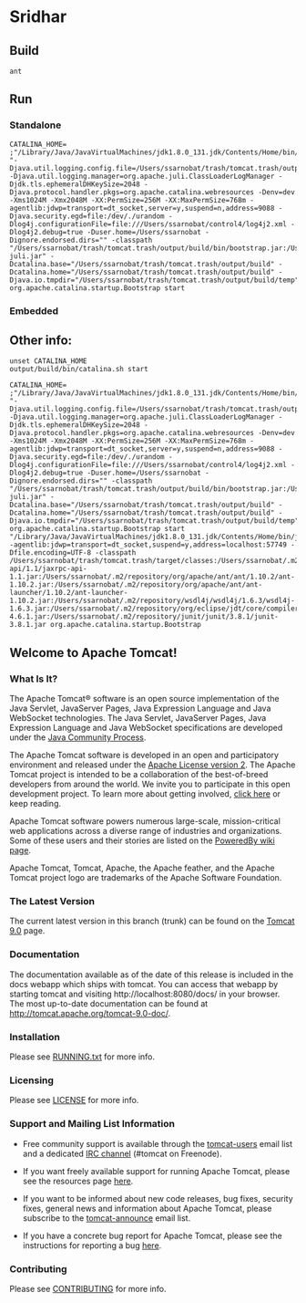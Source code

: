 # Sridhar

## Build
	ant

## Run

### Standalone

    CATALINA_HOME= ;"/Library/Java/JavaVirtualMachines/jdk1.8.0_131.jdk/Contents/Home/bin/java" "-Djava.util.logging.config.file=/Users/ssarnobat/trash/tomcat.trash/output/build/conf/logging.properties" -Djava.util.logging.manager=org.apache.juli.ClassLoaderLogManager -Djdk.tls.ephemeralDHKeySize=2048 -Djava.protocol.handler.pkgs=org.apache.catalina.webresources -Denv=dev -Xms1024M -Xmx2048M -XX:PermSize=256M -XX:MaxPermSize=768m -agentlib:jdwp=transport=dt_socket,server=y,suspend=n,address=9088 -Djava.security.egd=file:/dev/./urandom -Dlog4j.configurationFile=file:///Users/ssarnobat/control4/log4j2.xml -Dlog4j2.debug=true -Duser.home=/Users/ssarnobat -Dignore.endorsed.dirs="" -classpath "/Users/ssarnobat/trash/tomcat.trash/output/build/bin/bootstrap.jar:/Users/ssarnobat/trash/tomcat.trash/output/build/bin/tomcat-juli.jar" -Dcatalina.base="/Users/ssarnobat/trash/tomcat.trash/output/build" -Dcatalina.home="/Users/ssarnobat/trash/tomcat.trash/output/build" -Djava.io.tmpdir="/Users/ssarnobat/trash/tomcat.trash/output/build/temp" org.apache.catalina.startup.Bootstrap start

### Embedded


## Other info:	
	unset CATALINA_HOME
    output/build/bin/catalina.sh start
    
    CATALINA_HOME= ;"/Library/Java/JavaVirtualMachines/jdk1.8.0_131.jdk/Contents/Home/bin/java" "-Djava.util.logging.config.file=/Users/ssarnobat/trash/tomcat.trash/output/build/conf/logging.properties" -Djava.util.logging.manager=org.apache.juli.ClassLoaderLogManager -Djdk.tls.ephemeralDHKeySize=2048 -Djava.protocol.handler.pkgs=org.apache.catalina.webresources -Denv=dev -Xms1024M -Xmx2048M -XX:PermSize=256M -XX:MaxPermSize=768m -agentlib:jdwp=transport=dt_socket,server=y,suspend=n,address=9088 -Djava.security.egd=file:/dev/./urandom -Dlog4j.configurationFile=file:///Users/ssarnobat/control4/log4j2.xml -Dlog4j2.debug=true -Duser.home=/Users/ssarnobat -Dignore.endorsed.dirs="" -classpath "/Users/ssarnobat/trash/tomcat.trash/output/build/bin/bootstrap.jar:/Users/ssarnobat/trash/tomcat.trash/output/build/bin/tomcat-juli.jar" -Dcatalina.base="/Users/ssarnobat/trash/tomcat.trash/output/build" -Dcatalina.home="/Users/ssarnobat/trash/tomcat.trash/output/build" -Djava.io.tmpdir="/Users/ssarnobat/trash/tomcat.trash/output/build/temp" org.apache.catalina.startup.Bootstrap start
    "/Library/Java/JavaVirtualMachines/jdk1.8.0_131.jdk/Contents/Home/bin/java" -agentlib:jdwp=transport=dt_socket,suspend=y,address=localhost:57749 -Dfile.encoding=UTF-8 -classpath /Users/ssarnobat/trash/tomcat.trash/target/classes:/Users/ssarnobat/.m2/repository/javax/xml/jaxrpc-api/1.1/jaxrpc-api-1.1.jar:/Users/ssarnobat/.m2/repository/org/apache/ant/ant/1.10.2/ant-1.10.2.jar:/Users/ssarnobat/.m2/repository/org/apache/ant/ant-launcher/1.10.2/ant-launcher-1.10.2.jar:/Users/ssarnobat/.m2/repository/wsdl4j/wsdl4j/1.6.3/wsdl4j-1.6.3.jar:/Users/ssarnobat/.m2/repository/org/eclipse/jdt/core/compiler/ecj/4.6.1/ecj-4.6.1.jar:/Users/ssarnobat/.m2/repository/junit/junit/3.8.1/junit-3.8.1.jar org.apache.catalina.startup.Bootstrap


## Welcome to Apache Tomcat!

### What Is It?

The Apache Tomcat® software is an open source implementation of the Java
Servlet, JavaServer Pages, Java Expression Language and Java WebSocket
technologies. The Java Servlet, JavaServer Pages, Java Expression Language and
Java WebSocket specifications are developed under the
[Java Community Process](http://jcp.org/en/introduction/overview).

The Apache Tomcat software is developed in an open and participatory
environment and released under the
[Apache License version 2](http://www.apache.org/licenses/). The Apache Tomcat
project is intended to be a collaboration of the best-of-breed developers from
around the world. We invite you to participate in this open development
project. To learn more about getting involved,
[click here](http://tomcat.apache.org/getinvolved.html) or keep reading.

Apache Tomcat software powers numerous large-scale, mission-critical web
applications across a diverse range of industries and organizations. Some of
these users and their stories are listed on the
[PoweredBy wiki page](http://wiki.apache.org/tomcat/PoweredBy).

Apache Tomcat, Tomcat, Apache, the Apache feather, and the Apache Tomcat
project logo are trademarks of the Apache Software Foundation.

### The Latest Version

The current latest version in this branch (trunk) can be found on the [Tomcat 9.0](https://tomcat.apache.org/download-90.cgi) page.

### Documentation

The documentation available as of the date of this release is
included in the docs webapp which ships with tomcat. You can access that webapp
by starting tomcat and visiting http://localhost:8080/docs/ in your browser.
The most up-to-date documentation can be found at
http://tomcat.apache.org/tomcat-9.0-doc/.

### Installation

Please see [RUNNING.txt](RUNNING.txt) for more info.

### Licensing

Please see [LICENSE](LICENSE) for more info.

### Support and Mailing List Information

* Free community support is available through the
[tomcat-users](http://tomcat.apache.org/lists.html#tomcat-users) email list and
a dedicated [IRC channel](http://tomcat.apache.org/irc.html) (#tomcat on
Freenode).

* If you want freely available support for running Apache Tomcat, please see the
resources page [here](http://tomcat.apache.org/findhelp.html).

* If you want to be informed about new code releases, bug fixes,
security fixes, general news and information about Apache Tomcat, please
subscribe to the
[tomcat-announce](http://tomcat.apache.org/lists.html#tomcat-announce) email
list.

* If you have a concrete bug report for Apache Tomcat, please see the
instructions for reporting a bug
[here](http://tomcat.apache.org/bugreport.html).

### Contributing

Please see [CONTRIBUTING](CONTRIBUTING.md) for more info.
